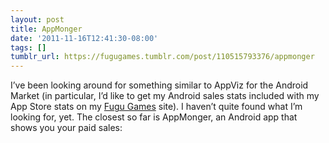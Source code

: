 ```yaml
---
layout: post
title: AppMonger
date: '2011-11-16T12:41:30-08:00'
tags: []
tumblr_url: https://fugugames.tumblr.com/post/110515793376/appmonger
---
```

I’ve been looking around for something similar to AppViz for the Android Market (in particular, I’d like to get my Android sales stats included with my App Store stats on my [Fugu Games](http://fugugames.com/) site). I haven’t quite found what I’m looking for, yet. The closest so far is AppMonger, an Android app that shows you your paid sales:

